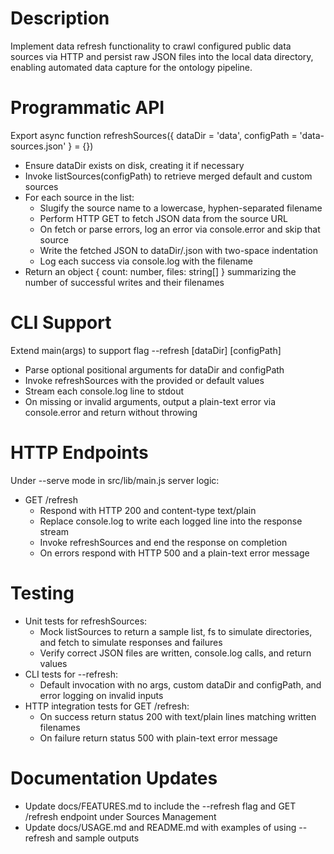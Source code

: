# Description
Implement data refresh functionality to crawl configured public data sources via HTTP and persist raw JSON files into the local data directory, enabling automated data capture for the ontology pipeline.

# Programmatic API
Export async function refreshSources({ dataDir = 'data', configPath = 'data-sources.json' } = {})
- Ensure dataDir exists on disk, creating it if necessary
- Invoke listSources(configPath) to retrieve merged default and custom sources
- For each source in the list:
  - Slugify the source name to a lowercase, hyphen-separated filename
  - Perform HTTP GET to fetch JSON data from the source URL
  - On fetch or parse errors, log an error via console.error and skip that source
  - Write the fetched JSON to dataDir/<slug>.json with two-space indentation
  - Log each success via console.log with the filename
- Return an object { count: number, files: string[] } summarizing the number of successful writes and their filenames

# CLI Support
Extend main(args) to support flag --refresh [dataDir] [configPath]
- Parse optional positional arguments for dataDir and configPath
- Invoke refreshSources with the provided or default values
- Stream each console.log line to stdout
- On missing or invalid arguments, output a plain-text error via console.error and return without throwing

# HTTP Endpoints
Under --serve mode in src/lib/main.js server logic:
- GET /refresh
  - Respond with HTTP 200 and content-type text/plain
  - Replace console.log to write each logged line into the response stream
  - Invoke refreshSources and end the response on completion
  - On errors respond with HTTP 500 and a plain-text error message

# Testing
- Unit tests for refreshSources:
  - Mock listSources to return a sample list, fs to simulate directories, and fetch to simulate responses and failures
  - Verify correct JSON files are written, console.log calls, and return values
- CLI tests for --refresh:
  - Default invocation with no args, custom dataDir and configPath, and error logging on invalid inputs
- HTTP integration tests for GET /refresh:
  - On success return status 200 with text/plain lines matching written filenames
  - On failure return status 500 with plain-text error message

# Documentation Updates
- Update docs/FEATURES.md to include the --refresh flag and GET /refresh endpoint under Sources Management
- Update docs/USAGE.md and README.md with examples of using --refresh and sample outputs